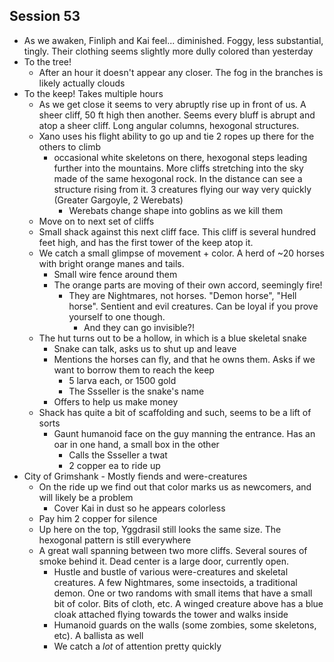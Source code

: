 ## Session 53
* As we awaken, Finliph and Kai feel... diminished. Foggy, less substantial, tingly. Their clothing seems slightly more dully colored than yesterday
* To the tree!
  * After an hour it doesn't appear any closer. The fog in the branches is likely actually clouds
* To the keep! Takes multiple hours
  * As we get close it seems to very abruptly rise up in front of us. A sheer cliff, 50 ft high then another. Seems every bluff is abrupt and atop a sheer cliff. Long angular columns, hexogonal structures.
  * Xano uses his flight ability to go up and tie 2 ropes up there for the others to climb
    * occasional white skeletons on there, hexogonal steps leading further into the mountains. More cliffs stretching into the sky made of the same hexogonal rock. In the distance can see a structure rising from it. 3 creatures flying our way very quickly (Greater Gargoyle, 2 Werebats)
      * Werebats change shape into goblins as we kill them
  * Move on to next set of cliffs
  * Small shack against this next cliff face. This cliff is several hundred feet high, and has the first tower of the keep atop it.
  * We catch a small glimpse of movement + color. A herd of ~20 horses with bright orange manes and tails.
    * Small wire fence around them
    * The orange parts are moving of their own accord, seemingly fire!
      * They are Nightmares, not horses. "Demon horse", "Hell horse". Sentient and evil creatures. Can be loyal if you prove yourself to one though.
        * And they can go invisible?!
  * The hut turns out to be a hollow, in which is a blue skeletal snake
    * Snake can talk, asks us to shut up and leave
    * Mentions the horses can fly, and that he owns them. Asks if we want to borrow them to reach the keep
      * 5 larva each, or 1500 gold
      * The Ssseller is the snake's name
    * Offers to help us make money
  * Shack has quite a bit of scaffolding and such, seems to be a lift of sorts
    * Gaunt humanoid face on the guy manning the entrance. Has an oar in one hand, a small box in the other
      * Calls the Ssseller a twat
      * 2 copper ea to ride up
* City of Grimshank - Mostly fiends and were-creatures
  * On the ride up we find out that color marks us as newcomers, and will likely be a problem
    * Cover Kai in dust so he appears colorless
  * Pay him 2 copper for silence
  * Up here on the top, Yggdrasil still looks the same size. The hexogonal pattern is still everywhere
  * A great wall spanning between two more cliffs. Several soures of smoke behind it. Dead center is a large door, currently open.
    * Hustle and bustle of various were-creatures and skeletal creatures. A few Nightmares, some insectoids, a traditional demon. One or two randoms with small items that have a small bit of color. Bits of cloth, etc. A winged creature above has a blue cloak attached flying towards the tower and walks inside
    * Humanoid guards on the walls (some zombies, some skeletons, etc). A ballista as well
    * We catch a _lot_ of attention pretty quickly
